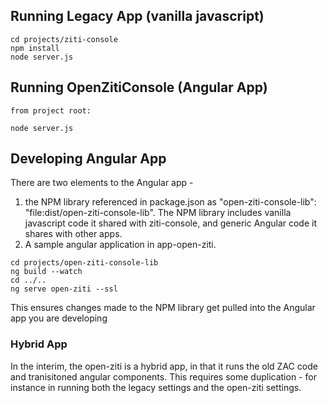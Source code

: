 ## Running Legacy App (vanilla javascript)
```
cd projects/ziti-console
npm install
node server.js
```

## Running OpenZitiConsole (Angular App)

```
from project root: 

node server.js
```
## Developing Angular App
There are two elements to the Angular app - 
1) the NPM library referenced in package.json as
"open-ziti-console-lib": "file:dist/open-ziti-console-lib". The NPM library includes vanilla javascript code it shared with ziti-console, and 
generic Angular code it shares with other apps.
2) A sample angular application in app-open-ziti.
```
cd projects/open-ziti-console-lib
ng build --watch
cd ../..
ng serve open-ziti --ssl
```

This ensures changes made to the NPM library get pulled into the Angular app you are developing

### Hybrid App
In the interim, the open-ziti is a hybrid app, in that it runs the old ZAC code and tranisitoned angular components.
This requires some duplication - for instance in running both the legacy settings and the open-ziti settings.



